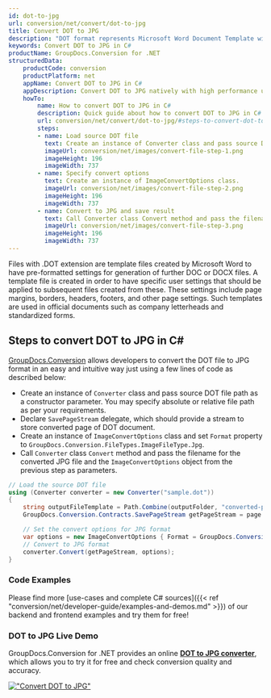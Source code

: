 ```yaml
---
id: dot-to-jpg
url: conversion/net/convert/dot-to-jpg
title: Convert DOT to JPG
description: "DOT format represents Microsoft Word Document Template with .dot extension. Learn how to convert DOT to JPG file programmatically in C# language using GroupDocs.Conversion for .NET library."
keywords: Convert DOT to JPG in C#
productName: GroupDocs.Conversion for .NET
structuredData:
    productCode: conversion
    productPlatform: net
    appName: Convert DOT to JPG in C#
    appDescription: Convert DOT to JPG natively with high performance using C# language and server side GroupDocs.Conversion for .NET APIs, without the use of any software like Microsoft or Open Office.
    howTo:
        name: How to convert DOT to JPG in C# 
        description: Quick guide about how to convert DOT to JPG in C# with high performance and accuracy.
        url: conversion/net/convert/dot-to-jpg/#steps-to-convert-dot-to-jpg-in-c
        steps:
        - name: Load source DOT file 
          text: Create an instance of Converter class and pass source DOT file path as a constructor parameter. You may specify absolute or relative file path as per your requirements. 
          imageUrl: conversion/net/images/convert-file-step-1.png
          imageHeight: 196
          imageWidth: 737
        - name: Specify convert options 
          text: Create an instance of ImageConvertOptions class.
          imageUrl: conversion/net/images/convert-file-step-2.png
          imageHeight: 196
          imageWidth: 737
        - name: Convert to JPG and save result 
          text: Call Converter class Convert method and pass the filename for the converted HTML file and the ImageConvertOptions object from the previous step as parameters.
          imageUrl: conversion/net/images/convert-file-step-3.png
          imageHeight: 196
          imageWidth: 737
---
```


Files with .DOT extension are template files created by Microsoft Word to have pre-formatted settings for generation of further DOC or DOCX files. A template file is created in order to have specific user settings that should be applied to subsequent files created from these. These settings include page margins, borders, headers, footers, and other page settings. Such templates are used in official documents such as company letterheads and standardized forms.

## Steps to convert DOT to JPG in C#

[GroupDocs.Conversion](https://products.groupdocs.com/conversion/net) allows developers to convert the DOT file to JPG format in an easy and intuitive way just using a few lines of code as described below:

* Create an instance of `Converter` class and pass source DOT file path as a constructor parameter. You may specify absolute or relative file path as per your requirements. 
* Declare `SavePageStream` delegate, which should provide a stream to store converted page of DOT document.
* Create an instance of `ImageConvertOptions` class and set `Format` property to `GroupDocs.Conversion.FileTypes.ImageFileType.Jpg`.
* Call `Converter` class `Convert` method and pass the filename for the converted JPG file and the `ImageConvertOptions` object from the previous step as parameters.

```csharp
// Load the source DOT file
using (Converter converter = new Converter("sample.dot"))
{
    string outputFileTemplate = Path.Combine(outputFolder, "converted-page-{0}.jpg");
    GroupDocs.Conversion.Contracts.SavePageStream getPageStream = page => new FileStream(string.Format(outputFileTemplate, page), FileMode.Create);

    // Set the convert options for JPG format
    var options = new ImageConvertOptions { Format = GroupDocs.Conversion.FileTypes.ImageFileType.Jpg };   
    // Convert to JPG format
    converter.Convert(getPageStream, options);
}
```

### Code Examples

Please find more [use-cases and complete C# sources]({{< ref "conversion/net/developer-guide/examples-and-demos.md" >}}) of our backend and frontend examples and try them for free!

### DOT to JPG Live Demo

GroupDocs.Conversion for .NET provides an online [**DOT to JPG converter**](https://products.groupdocs.app/conversion/dot-to-jpg), which allows you to try it for free and check conversion quality and accuracy.

[!["Convert DOT to JPG"](conversion/net/images/convert-to-jpg/convert-dot-to-jpg.png)](https://products.groupdocs.app/conversion/dot-to-jpg)